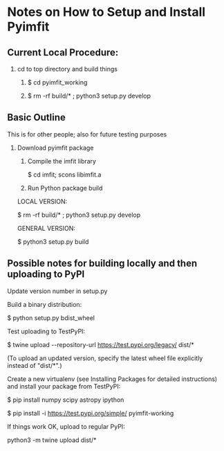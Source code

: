 # Notes on How to Setup and Install Pyimfit

## Current Local Procedure:

1. cd to top directory and build things

   1. $ cd pyimfit_working
   
   2. $ rm -rf build/* ; python3 setup.py develop
  


## Basic Outline

This is for other people; also for future testing purposes

1. Download pyimfit package

   1. Compile the imfit library

      $ cd imfit; scons libimfit.a

   2. Run Python package build
   
   LOCAL VERSION:
   
      $ rm -rf build/* ; python3 setup.py develop
   
   GENERAL VERSION:
   
      $ python3 setup.py build



## Possible notes for building locally and then uploading to PyPI

Update version number in setup.py

Build a binary distribution:

   $ python setup.py bdist_wheel

Test uploading to TestPyPI:

   $ twine upload --repository-url https://test.pypi.org/legacy/ dist/*

(To upload an updated version, specify the latest wheel file explicitly instead
of "dist/*".)

Create a new virtualenv (see Installing Packages for detailed instructions) and install your package from TestPyPI:

   $ pip install numpy scipy astropy ipython
   
   $ pip install -i https://test.pypi.org/simple/ pyimfit-working
 
If things work OK, upload to regular PyPI:

   python3 -m twine upload dist/*
